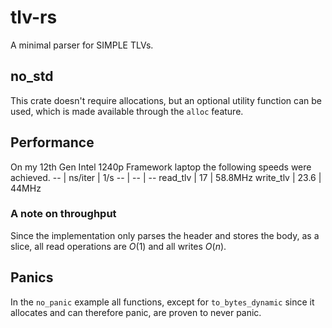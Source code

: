 # tlv-rs
A minimal parser for SIMPLE TLVs.
## no_std
This crate doesn't require allocations, but an optional utility function can be used, which is made available through the `alloc` feature.
## Performance
On my 12th Gen Intel 1240p Framework laptop the following speeds were achieved.
-- | ns/iter | 1/s
-- | -- | --
read_tlv | 17 | 58.8MHz
write_tlv | 23.6 | 44MHz
### A note on throughput
Since the implementation only parses the header and stores the body, as a slice, all read operations are $O(1)$ and all writes $O(n)$.
## Panics
In the `no_panic` example all functions, except for `to_bytes_dynamic` since it allocates and can therefore panic, are proven to never panic.

